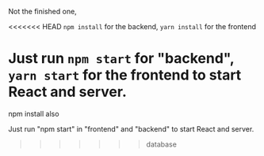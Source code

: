 Not the finished one,

<<<<<<< HEAD
`npm install` for the backend, `yarn install` for the frontend

Just run `npm start` for "backend", `yarn start` for the frontend to start React and server.
=======
npm install also

Just run "npm start" in "frontend" and "backend" to start React and server.
>>>>>>> database
